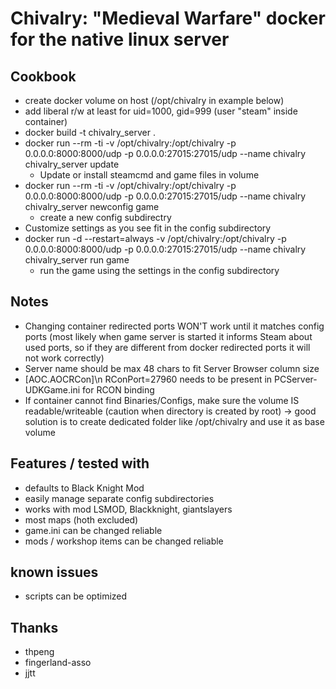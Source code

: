 # Chivalry: "Medieval Warfare" docker for the native linux server

## Cookbook 

* create docker volume on host (/opt/chivalry in example below)
* add liberal r/w at least for uid=1000, gid=999 (user "steam" inside container)
* docker build -t chivalry_server .
* docker run --rm -ti -v /opt/chivalry:/opt/chivalry -p 0.0.0.0:8000:8000/udp -p 0.0.0.0:27015:27015/udp --name chivalry chivalry_server update
  * Update or install steamcmd and game files in volume
* docker run --rm -ti -v /opt/chivalry:/opt/chivalry -p 0.0.0.0:8000:8000/udp -p 0.0.0.0:27015:27015/udp --name chivalry chivalry_server newconfig game
  * create a new config subdirectry
* Customize settings as you see fit in the config subdirectory
* docker run -d --restart=always -v /opt/chivalry:/opt/chivalry -p 0.0.0.0:8000:8000/udp -p 0.0.0.0:27015:27015/udp --name chivalry chivalry_server run game
  * run the game using the settings in the config subdirectory
 
## Notes
* Changing container redirected ports WON'T work until it matches config ports (most likely when game server is started it informs Steam about used ports, so if they are different from docker redirected ports it will not work correctly)
* Server name should be max 48 chars to fit Server Browser column size
* [AOC.AOCRCon]\n RConPort=27960 needs to be present in PCServer-UDKGame.ini for RCON binding
* If container cannot find Binaries/Configs, make sure the volume IS readable/writeable (caution when directory is created by root) -> good solution is to create dedicated folder like /opt/chivalry and use it as base volume 

## Features / tested with
* defaults to Black Knight Mod
* easily manage separate config subdirectories
* works with mod LSMOD, Blackknight, giantslayers
* most maps (hoth excluded)
* game.ini can be changed reliable
* mods / workshop items can be changed reliable

## known issues
* scripts can be optimized


## Thanks

* thpeng
* fingerland-asso
* jjtt
